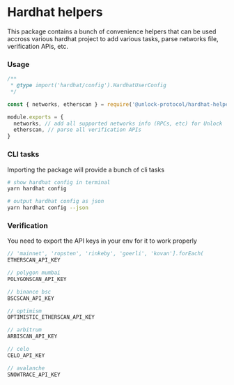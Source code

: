 # Hardhat helpers

This package contains a bunch of convenience helpers that can be used accross various hardhat project to add various tasks, parse networks file, verification APis, etc.

### Usage

```js
/**
 * @type import('hardhat/config').HardhatUserConfig
 */

const { networks, etherscan } = require('@unlock-protocol/hardhat-helpers')

module.exports = {
  networks, // add all supported networks info (RPCs, etc) for Unlock
  etherscan, // parse all verification APIs
}
```

### CLI tasks

Importing the package will provide a bunch of cli tasks

```sh
# show hardhat config in terminal
yarn hardhat config

# output hardhat config as json
yarn hardhat config --json
```

### Verification

You need to export the API keys in your env for it to work properly

```js
// 'mainnet', 'ropsten', 'rinkeby', 'goerli', 'kovan'].forEach(
ETHERSCAN_API_KEY

// polygon mumbai
POLYGONSCAN_API_KEY

// binance bsc
BSCSCAN_API_KEY

// optimism
OPTIMISTIC_ETHERSCAN_API_KEY

// arbitrum
ARBISCAN_API_KEY

// celo
CELO_API_KEY

// avalanche
SNOWTRACE_API_KEY
```
